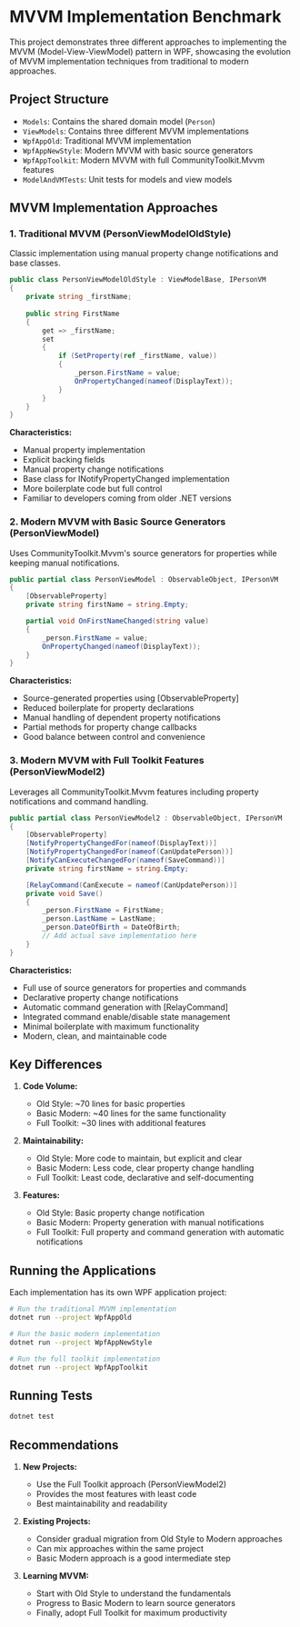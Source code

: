 # MVVM Implementation Benchmark

This project demonstrates three different approaches to implementing the MVVM (Model-View-ViewModel) pattern in WPF, showcasing the evolution of MVVM implementation techniques from traditional to modern approaches.

## Project Structure

- `Models`: Contains the shared domain model (`Person`)
- `ViewModels`: Contains three different MVVM implementations
- `WpfAppOld`: Traditional MVVM implementation
- `WpfAppNewStyle`: Modern MVVM with basic source generators
- `WpfAppToolkit`: Modern MVVM with full CommunityToolkit.Mvvm features
- `ModelAndVMTests`: Unit tests for models and view models

## MVVM Implementation Approaches

### 1. Traditional MVVM (PersonViewModelOldStyle)
Classic implementation using manual property change notifications and base classes.

```csharp
public class PersonViewModelOldStyle : ViewModelBase, IPersonVM
{
    private string _firstName;
    
    public string FirstName
    {
        get => _firstName;
        set
        {
            if (SetProperty(ref _firstName, value))
            {
                _person.FirstName = value;
                OnPropertyChanged(nameof(DisplayText));
            }
        }
    }
}
```

**Characteristics:**
- Manual property implementation
- Explicit backing fields
- Manual property change notifications
- Base class for INotifyPropertyChanged implementation
- More boilerplate code but full control
- Familiar to developers coming from older .NET versions

### 2. Modern MVVM with Basic Source Generators (PersonViewModel)
Uses CommunityToolkit.Mvvm's source generators for properties while keeping manual notifications.

```csharp
public partial class PersonViewModel : ObservableObject, IPersonVM
{
    [ObservableProperty]
    private string firstName = string.Empty;

    partial void OnFirstNameChanged(string value)
    {
        _person.FirstName = value;
        OnPropertyChanged(nameof(DisplayText));
    }
}
```

**Characteristics:**
- Source-generated properties using [ObservableProperty]
- Reduced boilerplate for property declarations
- Manual handling of dependent property notifications
- Partial methods for property change callbacks
- Good balance between control and convenience

### 3. Modern MVVM with Full Toolkit Features (PersonViewModel2)
Leverages all CommunityToolkit.Mvvm features including property notifications and command handling.

```csharp
public partial class PersonViewModel2 : ObservableObject, IPersonVM
{
    [ObservableProperty]
    [NotifyPropertyChangedFor(nameof(DisplayText))]
    [NotifyPropertyChangedFor(nameof(CanUpdatePerson))]
    [NotifyCanExecuteChangedFor(nameof(SaveCommand))]
    private string firstName = string.Empty;

    [RelayCommand(CanExecute = nameof(CanUpdatePerson))]
    private void Save()
    {
        _person.FirstName = FirstName;
        _person.LastName = LastName;
        _person.DateOfBirth = DateOfBirth;
        // Add actual save implementation here
    }
}
```

**Characteristics:**
- Full use of source generators for properties and commands
- Declarative property change notifications
- Automatic command generation with [RelayCommand]
- Integrated command enable/disable state management
- Minimal boilerplate with maximum functionality
- Modern, clean, and maintainable code

## Key Differences

1. **Code Volume:**
   - Old Style: ~70 lines for basic properties
   - Basic Modern: ~40 lines for the same functionality
   - Full Toolkit: ~30 lines with additional features

2. **Maintainability:**
   - Old Style: More code to maintain, but explicit and clear
   - Basic Modern: Less code, clear property change handling
   - Full Toolkit: Least code, declarative and self-documenting

3. **Features:**
   - Old Style: Basic property change notification
   - Basic Modern: Property generation with manual notifications
   - Full Toolkit: Full property and command generation with automatic notifications

## Running the Applications

Each implementation has its own WPF application project:

```bash
# Run the traditional MVVM implementation
dotnet run --project WpfAppOld

# Run the basic modern implementation
dotnet run --project WpfAppNewStyle

# Run the full toolkit implementation
dotnet run --project WpfAppToolkit
```

## Running Tests

```bash
dotnet test
```

## Recommendations

1. **New Projects:**
   - Use the Full Toolkit approach (PersonViewModel2)
   - Provides the most features with least code
   - Best maintainability and readability

2. **Existing Projects:**
   - Consider gradual migration from Old Style to Modern approaches
   - Can mix approaches within the same project
   - Basic Modern approach is a good intermediate step

3. **Learning MVVM:**
   - Start with Old Style to understand the fundamentals
   - Progress to Basic Modern to learn source generators
   - Finally, adopt Full Toolkit for maximum productivity

